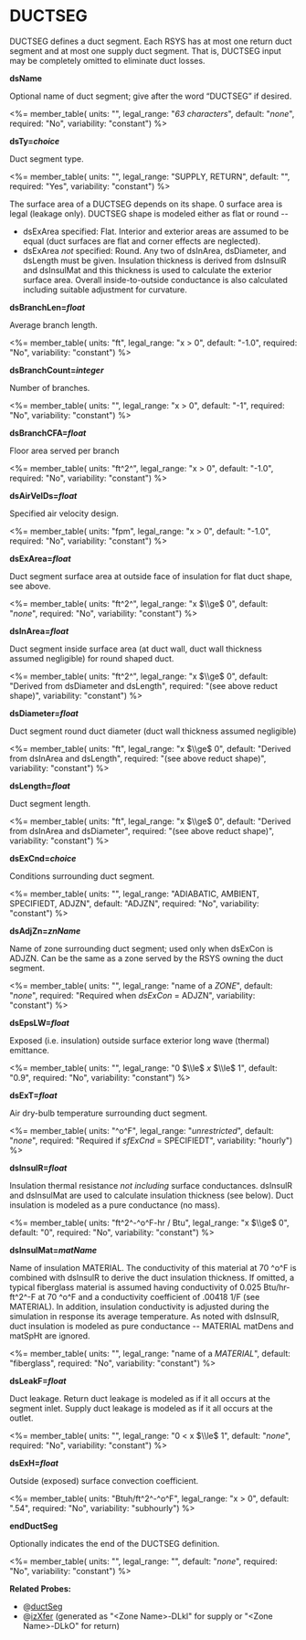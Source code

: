 # DUCTSEG

DUCTSEG defines a duct segment. Each RSYS has at most one return duct segment and at most one supply duct segment. That is, DUCTSEG input may be completely omitted to eliminate duct losses.

**dsName**

Optional name of duct segment; give after the word “DUCTSEG” if desired.

<%= member_table(
  units: "",
  legal_range: "*63 characters*",
  default: "*none*",
  required: "No",
  variability: "constant")
  %>

**dsTy=*choice***

Duct segment type.

<%= member_table(
  units: "",
  legal_range: "SUPPLY, RETURN",
  default: "",
  required: "Yes",
  variability: "constant")
  %>

The surface area of a DUCTSEG depends on its shape. 0 surface area is legal (leakage only). DUCTSEG shape is modeled either as flat or round --

-   dsExArea specified: Flat. Interior and exterior areas are assumed to be equal (duct surfaces are flat and corner effects are neglected).
-   dsExArea *not* specified: Round. Any two of dsInArea, dsDiameter, and dsLength must be given. Insulation thickness is derived from dsInsulR and dsInsulMat and this thickness is used to calculate the exterior surface area. Overall inside-to-outside conductance is also calculated including suitable adjustment for curvature.

**dsBranchLen=*float***

Average branch length.

<%= member_table(
  units: "ft",
  legal_range: "x $>$ 0",
  default: "-1.0",
  required: "No",
  variability: "constant") %>

**dsBranchCount=*integer***

Number of branches.

<%= member_table(
  units: "",
  legal_range: "x $>$ 0",
  default: "-1",
  required: "No",
  variability: "constant") %>

**dsBranchCFA=*float***

Floor area served per branch

<%= member_table(
  units: "ft^2^",
  legal_range: "x $>$ 0",
  default: "-1.0",
  required: "No",
  variability: "constant") %>

**dsAirVelDs=*float***

Specified air velocity design.

<%= member_table(
  units: "fpm",
  legal_range: "x $>$ 0",
  default: "-1.0",
  required: "No",
  variability: "constant") %>

**dsExArea=*float***

Duct segment surface area at outside face of insulation for flat duct shape, see above.

<%= member_table(
  units: "ft^2^",
  legal_range: "x $\\ge$ 0",
  default: "*none*",
  required: "No",
  variability: "constant")
  %>

**dsInArea=*float***

Duct segment inside surface area (at duct wall, duct wall thickness assumed negligible) for round shaped duct.

<%= member_table(
  units: "ft^2^",
  legal_range: "x $\\ge$ 0",
  default: "Derived from dsDiameter and dsLength",
  required: "(see above reduct shape)",
  variability: "constant")
  %>


**dsDiameter=*float***

Duct segment round duct diameter (duct wall thickness assumed negligible)

<%= member_table(
  units: "ft",
  legal_range: "x $\\ge$ 0",
  default: "Derived from dsInArea and dsLength",
  required: "(see above reduct shape)",
  variability: "constant")
  %>

**dsLength=*float***

Duct segment length.

<%= member_table(
  units: "ft",
  legal_range: "x $\\ge$ 0",
  default: "Derived from dsInArea and dsDiameter",
  required: "(see above reduct shape)",
  variability: "constant")
  %>

**dsExCnd=*choice***

Conditions surrounding duct segment.

<%= member_table(
  units: "",
  legal_range: "ADIABATIC, AMBIENT, SPECIFIEDT, ADJZN",
  default: "ADJZN",
  required: "No",
  variability: "constant")
  %>

**dsAdjZn=*znName***

Name of zone surrounding duct segment; used only when dsExCon is ADJZN. Can be the same as a zone served by the RSYS owning the duct segment.

<%= member_table(
  units: "",
  legal_range: "name of a *ZONE*",
  default: "*none*",
  required: "Required when *dsExCon* = ADJZN",
  variability: "constant")
  %>

**dsEpsLW=*float***

Exposed (i.e. insulation) outside surface exterior long wave (thermal) emittance.

<%= member_table(
  units: "",
  legal_range: "0 $\\le$ *x* $\\le$ 1",
  default: "0.9",
  required: "No",
  variability: "constant")
  %>

**dsExT=*float***

Air dry-bulb temperature surrounding duct segment. <!-- TODO: what is humidity? -->

<%= member_table(
  units: "^o^F",
  legal_range: "*unrestricted*",
  default: "*none*",
  required: "Required if *sfExCnd* = SPECIFIEDT",
  variability: "hourly")
  %>

**dsInsulR=*float***

Insulation thermal resistance *not including* surface conductances. dsInsulR and dsInsulMat are used to calculate insulation thickness (see below).  Duct insulation is modeled as a pure conductance (no mass).

<%= member_table(
  units: "ft^2^-^o^F-hr / Btu",
  legal_range: "x $\\ge$ 0",
  default: "0",
  required: "No",
  variability: "constant")
  %>

**dsInsulMat=*matName***

Name of insulation MATERIAL. The conductivity of this material at 70 ^o^F is combined with dsInsulR to derive the duct insulation thickness. If omitted, a typical fiberglass material is assumed having conductivity of 0.025 Btu/hr-ft^2^-F at 70 ^o^F and a conductivity coefficient of .00418 1/F (see MATERIAL). In addition, insulation conductivity is adjusted during the simulation in response its average temperature.  As noted with dsInsulR, duct insulation is modeled as pure conductance -- MATERIAL matDens and matSpHt are ignored.

<%= member_table(
  units: "",
  legal_range: "name of a *MATERIAL*",
  default: "fiberglass",
  required: "No",
  variability: "constant")
  %>

**dsLeakF=*float***

Duct leakage. Return duct leakage is modeled as if it all occurs at the segment inlet. Supply duct leakage is modeled as if it all occurs at the outlet.

<%= member_table(
  units: "",
  legal_range: "0 $<$ x $\\le$ 1",
  default: "*none*",
  required: "No",
  variability: "constant")
  %>

**dsExH=*float***

Outside (exposed) surface convection coefficient.

<%= member_table(
  units: "Btuh/ft^2^-^o^F",
  legal_range: "x $>$ 0",
  default: ".54",
  required: "No",
  variability: "subhourly")
  %>

**endDuctSeg**

Optionally indicates the end of the DUCTSEG definition.

<%= member_table(
  units: "",
  legal_range: "",
  default: "*none*",
  required: "No",
  variability: "constant")
  %>

**Related Probes:**

- @[ductSeg](#p_ductseg)
- @[izXfer](#p_izxfer) (generated as "\<Zone Name\>-DLkI" for supply or "\<Zone Name\>-DLkO" for return)
